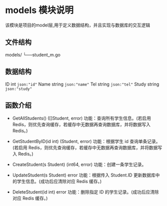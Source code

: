 # models 模块说明

该模块是项目的model层,用于定义数据结构，并且实现与数据库的交互逻辑 

## 文件结构
models/
└──student_m.go

## 数据结构

ID    int    `json:"id"`
Name  string `json:"name"`
Tel   string `json:"tel"`
Study string `json:"study"`

## 函数介绍
- GetAllStudents() ([]Student, error)
功能：查询所有学生信息。(若启用 Redis，则优先查询缓存，若缓存中无数据再查询数据库，并将数据写入 Redis。)

- GetStudentByID(id int) (Student, error)
功能：根据学生 id 查询单条记录。(若启用 Redis，则优先查询缓存，若缓存中无数据再查询数据库，并将数据写入 Redis。)

- CreateStudent(s Student) (int64, error)
功能：创建一条学生记录。

- UpdateStudent(s Student) error
功能：根据传入 Student.ID 更新数据库中的学生信息。(成功后应清除对应 Redis 缓存。)

- DeleteStudent(id int) error
功能：删除指定 ID 的学生记录。(成功后应清除对应 Redis 缓存。)